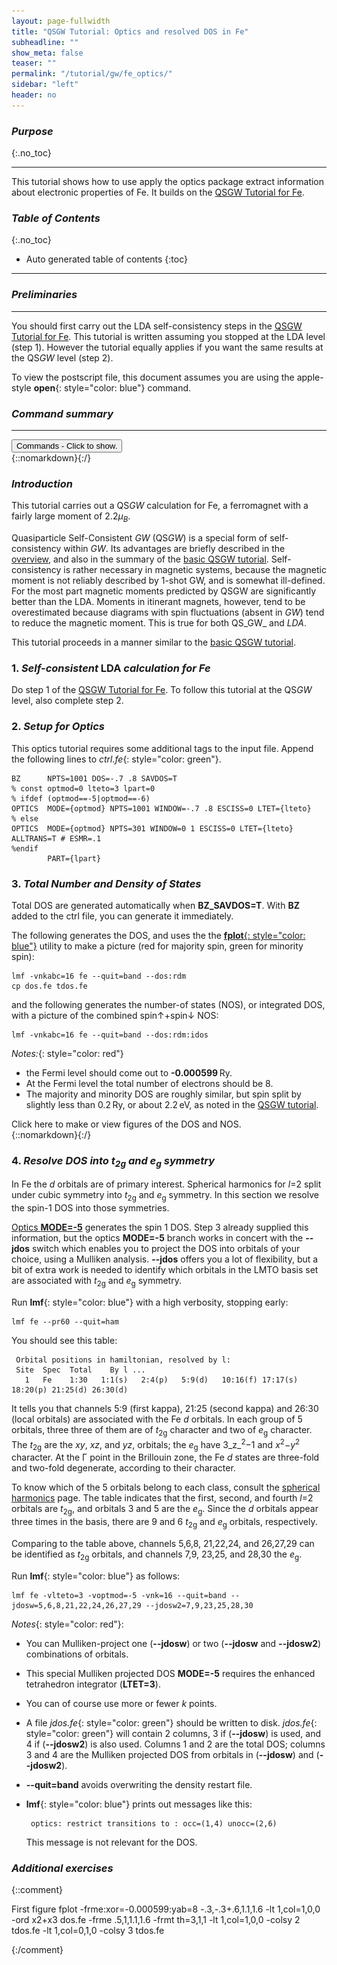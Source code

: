 ```yaml
---
layout: page-fullwidth
title: "QSGW Tutorial: Optics and resolved DOS in Fe"
subheadline: ""
show_meta: false
teaser: ""
permalink: "/tutorial/gw/fe_optics/"
sidebar: "left"
header: no
---
```


### _Purpose_
{:.no_toc}
_____________________________________________________________

This tutorial shows how to use apply the optics package extract information about
electronic properties of Fe. It builds on the [QSGW Tutorial for Fe](/tutorial/gw/qsgw_fe/).

### _Table of Contents_
{:.no_toc}
*  Auto generated table of contents
{:toc}
_____________________________________________________________


### _Preliminaries_
_____________________________________________________________


You should first carry out the LDA self-consistency steps in the [QSGW Tutorial for Fe](/tutorial/gw/qsgw_fe/).
This tutorial is written assuming you stopped at the LDA level (step 1).  However the tutorial equally applies
if you want the same results at the QS<i>GW</i> level (step 2).

To view the postscript file, this document assumes you are using the apple-style **open**{: style="color: blue"} command.

### _Command summary_
[//]: (/tutorial/gw/qsgw_fe/#command-summary)
________________________________________________________________________________________________
<div onclick="elm = document.getElementById('foobar'); if(elm.style.display == 'none') elm.style.display = 'block'; else elm.style.display = 'none';"><button type="button" class="button tiny radius">Commands - Click to show.</button></div>
{::nomarkdown}<div style="display:none;margin:0px 25px 0px 25px;"id="foobar">{:/}

LDA self-consistency (starting from  _init.fe_{: style="color: green"})

~~~
nano init.fe
blm --nit=20 --nk=16 --gmax=7.9 --mag --nkgw=8 --gw fe
cp actrl.fe ctrl.fe
lmfa fe
cat basp0.fe | sed -e 's/\(Fe.*\)/\1 PZ=0 0 4.5'/ > basp.fe
lmf fe > out.lmf
~~~

Edit the ctrl file to add extra BZ and OPTICS tags.

    nano ctrl.fe

Total DOS and integrated DOS

~~~
lmf -vnkabc=16 fe --quit=band --dos:rdm
cp dos.fe tdos.fe
fplot -lt 1,col=1,0,0 -colsy 2 tdos.fe -lt 1,col=0,1,0 -colsy 3 tdos.fe
lmf -vnkabc=16 fe --quit=band --dos:rdm:idos
fplot -frme:xor=-0.0006:yab=8 0,1,0,1 -lt 1,col=1,0,0 -ord x2+x3 dos.fe
~~~

Identify the <i>t</i><sub>2g</sub></i> and <i>e</i><sub>g</sub></i> orbitals

    lmf fe --pr60 --quit=ham

Make the 

~~~
lmf fe -vlteto=3 -voptmod=-5 -vnk=16 --quit=band --jdosw=5,6,8,21,22,24,26,27,29 --jdosw2=7,9,23,25,28,30
fplot tdos.fe -lt 2,col=1,0,0  jdos.fe
fplot -lt 1,col=0,0,0  jdos.fe -lt 1,col=.7,.7,.7 -ord x3+x4 jdos.fe -lt 2,col=1,0,0 -ord x3 jdos.fe -lt 2,col=0,1,0 -ord x4 jdos.fe
~~~

{::nomarkdown}</div>{:/}

### _Introduction_

This tutorial carries out a QS<i>GW</i> calculation for Fe, a ferromagnet with a fairly large moment of 2.2<i>&mu;<sub>B</sub></i>.

Quasiparticle Self-Consistent _GW_ (QS<i>GW</i>) is a special form of self-consistency within _GW_.  Its advantages are briefly described in
the [overview](/docs/code/gwoverview/), and also in the summary of the [basic QSGW tutorial](/tutorial/gw/qsgw_si/#qsgw-summary).
Self-consistency is rather necessary in magnetic systems, because the magnetic moment is not reliably described by 1-shot GW, and is
somewhat ill-defined.  For the most part magnetic moments predicted by QSGW are significantly better than the LDA.  Moments in itinerant
magnets,  however, tend to be overestimated because diagrams with spin fluctuations (absent in _GW_) tend to reduce the magnetic
moment. This is true for both QS_GW_ and _LDA_.

This tutorial proceeds in a manner similar to the [basic QSGW tutorial](/tutorial/gw/qsgw_si).

### 1. _Self-consistent_ LDA _calculation for Fe_

Do step 1 of the [QSGW Tutorial for Fe](/tutorial/gw/qsgw_fe/#self-consistent-lda-calculation-for-fe).
To follow this tutorial at the QS<i>GW</i> level, also complete step 2.

### 2. _Setup for Optics_

This optics tutorial requires some additional tags to the input file. 
Append the following lines to _ctrl.fe_{: style="color: green"}.

~~~
BZ      NPTS=1001 DOS=-.7 .8 SAVDOS=T
% const optmod=0 lteto=3 lpart=0
% ifdef (optmod==-5|optmod==-6)
OPTICS  MODE={optmod} NPTS=1001 WINDOW=-.7 .8 ESCISS=0 LTET={lteto}
% else
OPTICS  MODE={optmod} NPTS=301 WINDOW=0 1 ESCISS=0 LTET={lteto} ALLTRANS=T # ESMR=.1
%endif
        PART={lpart}
~~~

### 3. _Total Number and Density of States_

Total DOS are generated automatically when **BZ\_SAVDOS=T**.  With **BZ** added
to the ctrl file, you can generate it immediately.

The following generates the DOS, and uses the the 
[**fplot**{: style="color: blue"}](/docs/misc/fplot/) utility to make a picture
(red for majority spin, green for minority spin):

    lmf -vnkabc=16 fe --quit=band --dos:rdm
    cp dos.fe tdos.fe

and the following generates the number-of states (NOS), or
integrated DOS, with a picture of the combined spin&uarr;+spin&darr; NOS:

    lmf -vnkabc=16 fe --quit=band --dos:rdm:idos

_Notes:_{: style="color: red"}

+ the Fermi level should come out to **-0.000599**&thinsp;Ry.
+ At the Fermi level the total number of electrons should be 8.
+ The majority and minority DOS are roughly similar, but spin split by slightly
  less than 0.2&thinsp;Ry, or about 2.2&thinsp;eV, as noted in the 
  [QSGW tutorial](/tutorial/gw/gw_self_energy/#compare-interacting-and-independent-particle-density-of-states-in-fe).

<div onclick="elm = document.getElementById('bnds'); if(elm.style.display == 'none') elm.style.display = 'block'; else elm.style.display = 'none';">
Click here to make or view figures of the DOS and NOS.</div>
{::nomarkdown}<div style="display:none;padding:0px;" id="bnds">{:/}

For the DOS:

    fplot -lt 1,col=1,0,0 -colsy 2 tdos.fe -lt 1,col=0,1,0 -colsy 3 tdos.fe
    open fplot.ps

for the NOS:

    fplot -frme:xor=-0.000599:yab=8 0,1,0,1 -lt 1,col=1,0,0 -ord x2+x3 dos.fe
    open fplot.ps

The figures should look like like those shown below.  In the left figure the vertical
axis is aligned with the Fermi level, and the horizontal axis lies at 8 electrons.
You can confirm that the integrated DOS crosses 8 at <i>E<sub>F</sub></i>.

![Fe total NOS and DOS](/assets/img/Fe-DOS.svg)
{::nomarkdown}</div>{:/}

### 4. _Resolve DOS into <i>t</i><sub>2g</sub> and <i>e</i><sub>g</sub> symmetry_

In Fe the <i>d</i> orbitals are of primary interest.  Spherical
harmonics for _l_=2 split under cubic symmetry into
<i>t</i><sub>2g</sub> and <i>e</i><sub>g</sub> symmetry.  In
this section we resolve the spin-1 DOS into those symmetries.

[Optics **MODE=-5**](tutorial/application/optics/#further-optics-modes)
generates the spin 1 DOS.  Step 3 already supplied this information,
but the optics **MODE=-5** branch works in concert with the
**-\-jdos** switch which enables you to project the DOS into orbitals
of your choice, using a Mulliken analysis.  **-\-jdos** offers you a
lot of flexibility, but a bit of extra work is needed to identify
which orbitals in the LMTO basis set are associated with
<i>t</i><sub>2g</sub> and <i>e</i><sub>g</sub> symmetry.

Run **lmf**{: style="color: blue"} with a high verbosity, stopping early:

    lmf fe --pr60 --quit=ham

You should see this table:

~~~
 Orbital positions in hamiltonian, resolved by l:
 Site  Spec  Total    By l ...
   1   Fe    1:30   1:1(s)   2:4(p)   5:9(d)   10:16(f) 17:17(s) 18:20(p) 21:25(d) 26:30(d)
~~~

It tells you that channels 5:9 (first kappa), 21:25 (second kappa) and 26:30 (local orbitals)
are associated with the Fe _d_ orbitals.  In each group of 5 orbitals, three three of them
are of <i>t</i><sub>2g</sub> character and two of <i>e</i><sub>g</sub> character.
The <i>t</i><sub>2g</sub> are the _xy_, _xz_, and _yz_, orbitals; the <i>e</i><sub>g</sub> 
have 3_z_<sup>2</sup>&minus;1 and <i>x</i><sup>2</sup>&minus;<i>y</i><sup>2</sup> character.
At the &Gamma; point in the Brillouin zone, the Fe _d_ states are three-fold and two-fold degenerate, 
according to their character.

To know which of the 5 orbitals belong to each class, consult the
[spherical harmonics](/docs/numerics/spherical_harmonics/) page.  The
table indicates that the first, second, and fourth _l_=2 orbitals are
<i>t</i><sub>2g</sub>, and orbitals 3 and 5 are the
<i>e</i><sub>g</sub>.  Since the _d_ orbitals appear three times in the basis,
there are 9 and 6 <i>t</i><sub>2g</sub> and
<i>e</i><sub>g</sub> orbitals, respectively.

Comparing to the table above, channels 5,6,8, 21,22,24, and 26,27,29 can be identified as
<i>t</i><sub>2g</sub> orbitals, and channels 7,9, 23,25, and 28,30 the 
<i>e</i><sub>g</sub>.

Run **lmf**{: style="color: blue"} as follows:

~~~
lmf fe -vlteto=3 -voptmod=-5 -vnk=16 --quit=band --jdosw=5,6,8,21,22,24,26,27,29 --jdosw2=7,9,23,25,28,30
~~~

_Notes_{: style="color: red"}: 

+ You can Mulliken-project one (**-\-jdosw**) or two (**-\-jdosw** and **-\-jdosw2**) combinations of orbitals.
+ This special Mulliken projected DOS **MODE=-5** requires the enhanced tetrahedron integrator (**LTET=3**).
+ You can of course use more or fewer _k_ points.
+ A file _jdos.fe_{: style="color: green"} should be written to disk.
  _jdos.fe_{: style="color: green"} will contain 2 columns, 3 if (**-\-jdosw**) is used, 
  and 4 if (**-\-jdosw2**) is also used.  Columns 1 and 2 are the total DOS; columns 3 and 4 are the 
  Mulliken projected DOS from orbitals in (**-\-jdosw**) and (**-\-jdosw2**).
+ **--quit=band** avoids overwriting the density restart file.
+ **lmf**{: style="color: blue"} prints out messages like this:

  ~~~
   optics: restrict transitions to : occ=(1,4) unocc=(2,6)
  ~~~

  This message is not relevant for the DOS.



### _Additional exercises_
[//]: (/tutorial/gw/qsgw_fe/#additional-exercises)



{::comment}

First figure
fplot -frme:xor=-0.000599:yab=8 -.3,-.3+.6,1.1,1.6 -lt 1,col=1,0,0 -ord x2+x3 dos.fe -frme .5,1,1.1,1.6 -frmt th=3,1,1 -lt 1,col=1,0,0 -colsy 2 tdos.fe -lt 1,col=0,1,0 -colsy 3 tdos.fe

{:/comment}
